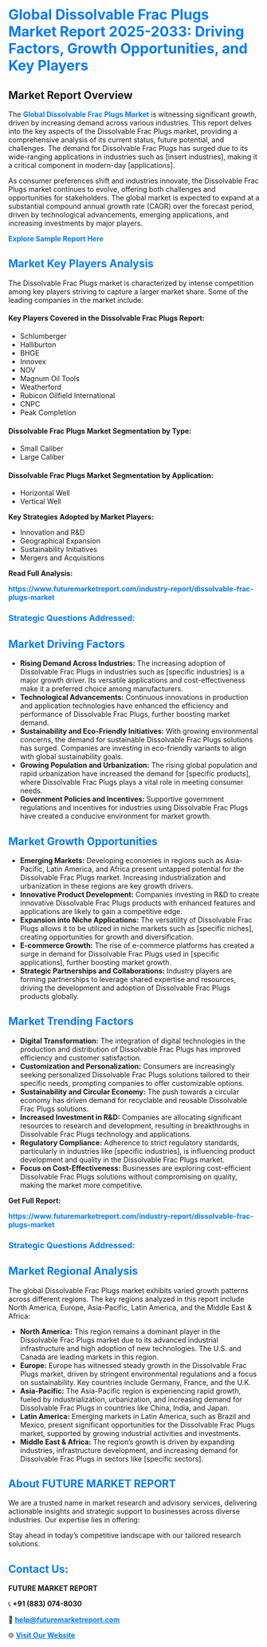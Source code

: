 <h1 style="color: #007BFF;">Global Dissolvable Frac Plugs Market Report 2025-2033: Driving Factors, Growth Opportunities, and Key Players</h1>

<section id="overview">
<h2>Market Report Overview</h2>
<p>The <a href="https://www.futuremarketreport.com/industry-report/dissolvable-frac-plugs-market" style="color: #007BFF; text-decoration: none;"><strong>Global Dissolvable Frac Plugs Market</strong></a> is witnessing significant growth, driven by increasing demand across various industries. This report delves into the key aspects of the Dissolvable Frac Plugs market, providing a comprehensive analysis of its current status, future potential, and challenges. The demand for Dissolvable Frac Plugs has surged due to its wide-ranging applications in industries such as [insert industries], making it a critical component in modern-day [applications].</p>
<p>As consumer preferences shift and industries innovate, the Dissolvable Frac Plugs market continues to evolve, offering both challenges and opportunities for stakeholders. The global market is expected to expand at a substantial compound annual growth rate (CAGR) over the forecast period, driven by technological advancements, emerging applications, and increasing investments by major players.</p>
</section>

<section id="overview">
<p><a href="https://www.futuremarketreport.com/request-sample/reportId=28679" style="color: #007BFF; text-decoration: none;"><strong>Explore Sample Report Here</strong></a></p>
</section>

<section id="key-players">
<h2 style="color: #007BFF;">Market Key Players Analysis</h2>
<p>The Dissolvable Frac Plugs market is characterized by intense competition among key players striving to capture a larger market share. Some of the leading companies in the market include:</p>
<h4>Key Players Covered in the Dissolvable Frac Plugs Report:</h4>
<ul><li>Schlumberger</li><li>Halliburton</li><li>BHGE</li><li>Innovex</li><li>NOV</li><li>Magnum Oil Tools</li><li>Weatherford</li><li>Rubicon Oilfield International</li><li>CNPC</li><li>Peak Completion</li></ul>
<h4>Dissolvable Frac Plugs Market Segmentation by Type:</h4>
<ul><li>Small Caliber</li><li>Large Caliber</li></ul>

<h4>Dissolvable Frac Plugs Market Segmentation by Application:</h4>
<ul><li>Horizontal Well</li><li>Vertical Well</li></ul>
<p><strong>Key Strategies Adopted by Market Players:</strong></p>
<ul>
<li>Innovation and R&D</li>
<li>Geographical Expansion</li>
<li>Sustainability Initiatives</li>
<li>Mergers and Acquisitions</li>
</ul>
</section>

<section>
<p><strong>Read Full Analysis: </strong></p><a href="https://www.futuremarketreport.com/industry-report/dissolvable-frac-plugs-market" style="color: #007BFF; text-decoration: none;"><strong>https://www.futuremarketreport.com/industry-report/dissolvable-frac-plugs-market</strong></a>
<h3 style="color: #007BFF;">Strategic Questions Addressed:</h3>
</section>

<section id="driving-factors">
<h2 style="color: #007BFF;">Market Driving Factors</h2>
<ul>
<li><strong>Rising Demand Across Industries:</strong> The increasing adoption of Dissolvable Frac Plugs in industries such as [specific industries] is a major growth driver. Its versatile applications and cost-effectiveness make it a preferred choice among manufacturers.</li>
<li><strong>Technological Advancements:</strong> Continuous innovations in production and application technologies have enhanced the efficiency and performance of Dissolvable Frac Plugs, further boosting market demand.</li>
<li><strong>Sustainability and Eco-Friendly Initiatives:</strong> With growing environmental concerns, the demand for sustainable Dissolvable Frac Plugs solutions has surged. Companies are investing in eco-friendly variants to align with global sustainability goals.</li>
<li><strong>Growing Population and Urbanization:</strong> The rising global population and rapid urbanization have increased the demand for [specific products], where Dissolvable Frac Plugs plays a vital role in meeting consumer needs.</li>
<li><strong>Government Policies and Incentives:</strong> Supportive government regulations and incentives for industries using Dissolvable Frac Plugs have created a conducive environment for market growth.</li>
</ul>
</section>

<section id="growth-opportunities">
<h2 style="color: #007BFF;">Market Growth Opportunities</h2>
<ul>
<li><strong>Emerging Markets:</strong> Developing economies in regions such as Asia-Pacific, Latin America, and Africa present untapped potential for the Dissolvable Frac Plugs market. Increasing industrialization and urbanization in these regions are key growth drivers.</li>
<li><strong>Innovative Product Development:</strong> Companies investing in R&D to create innovative Dissolvable Frac Plugs products with enhanced features and applications are likely to gain a competitive edge.</li>
<li><strong>Expansion into Niche Applications:</strong> The versatility of Dissolvable Frac Plugs allows it to be utilized in niche markets such as [specific niches], creating opportunities for growth and diversification.</li>
<li><strong>E-commerce Growth:</strong> The rise of e-commerce platforms has created a surge in demand for Dissolvable Frac Plugs used in [specific applications], further boosting market growth.</li>
<li><strong>Strategic Partnerships and Collaborations:</strong> Industry players are forming partnerships to leverage shared expertise and resources, driving the development and adoption of Dissolvable Frac Plugs products globally.</li>
</ul>
</section>

<section id="trending-factors">
<h2 style="color: #007BFF;">Market Trending Factors</h2>
<ul>
<li><strong>Digital Transformation:</strong> The integration of digital technologies in the production and distribution of Dissolvable Frac Plugs has improved efficiency and customer satisfaction.</li>
<li><strong>Customization and Personalization:</strong> Consumers are increasingly seeking personalized Dissolvable Frac Plugs solutions tailored to their specific needs, prompting companies to offer customizable options.</li>
<li><strong>Sustainability and Circular Economy:</strong> The push towards a circular economy has driven demand for recyclable and reusable Dissolvable Frac Plugs solutions.</li>
<li><strong>Increased Investment in R&D:</strong> Companies are allocating significant resources to research and development, resulting in breakthroughs in Dissolvable Frac Plugs technology and applications.</li>
<li><strong>Regulatory Compliance:</strong> Adherence to strict regulatory standards, particularly in industries like [specific industries], is influencing product development and quality in the Dissolvable Frac Plugs market.</li>
<li><strong>Focus on Cost-Effectiveness:</strong> Businesses are exploring cost-efficient Dissolvable Frac Plugs solutions without compromising on quality, making the market more competitive.</li>
</ul>
</section>

<section>
<p><strong>Get Full Report: </strong></p><a href="https://www.futuremarketreport.com/industry-report/dissolvable-frac-plugs-market" style="color: #007BFF; text-decoration: none;"><strong>https://www.futuremarketreport.com/industry-report/dissolvable-frac-plugs-market</strong></a>
<h3 style="color: #007BFF;">Strategic Questions Addressed:</h3>
</section>


<section id="regional-analysis">
<h2 style="color: #007BFF;">Market Regional Analysis</h2>
<p>The global Dissolvable Frac Plugs market exhibits varied growth patterns across different regions. The key regions analyzed in this report include North America, Europe, Asia-Pacific, Latin America, and the Middle East & Africa:</p>
<ul>
<li><strong>North America:</strong> This region remains a dominant player in the Dissolvable Frac Plugs market due to its advanced industrial infrastructure and high adoption of new technologies. The U.S. and Canada are leading markets in this region.</li>
<li><strong>Europe:</strong> Europe has witnessed steady growth in the Dissolvable Frac Plugs market, driven by stringent environmental regulations and a focus on sustainability. Key countries include Germany, France, and the U.K.</li>
<li><strong>Asia-Pacific:</strong> The Asia-Pacific region is experiencing rapid growth, fueled by industrialization, urbanization, and increasing demand for Dissolvable Frac Plugs in countries like China, India, and Japan.</li>
<li><strong>Latin America:</strong> Emerging markets in Latin America, such as Brazil and Mexico, present significant opportunities for the Dissolvable Frac Plugs market, supported by growing industrial activities and investments.</li>
<li><strong>Middle East & Africa:</strong> The region’s growth is driven by expanding industries, infrastructure development, and increasing demand for Dissolvable Frac Plugs in sectors like [specific sectors].</li>
</ul>
</section>

<footer>
<h2 style="color: #007BFF;">About FUTURE MARKET REPORT</h2>
<p>We are a trusted name in market research and advisory services, delivering actionable insights and strategic support to businesses across diverse industries. Our expertise lies in offering:</p>

<p>Stay ahead in today’s competitive landscape with our tailored research solutions.</p>

<h2 style="color: #007BFF;">Contact Us:</h2>
<p><strong>FUTURE MARKET REPORT</strong></p>
<p>📞 <strong>+91 (883) 074-8030</strong></p>
<p>📧 <strong><a href="mailto:help@futuremarketreport.com" style="color: #007BFF;">help@futuremarketreport.com</a></strong></p>
<p>🌐 <strong><a href="https://www.futuremarketreport.com/" style="color: #007BFF;">Visit Our Website</a></strong></p>
</footer>